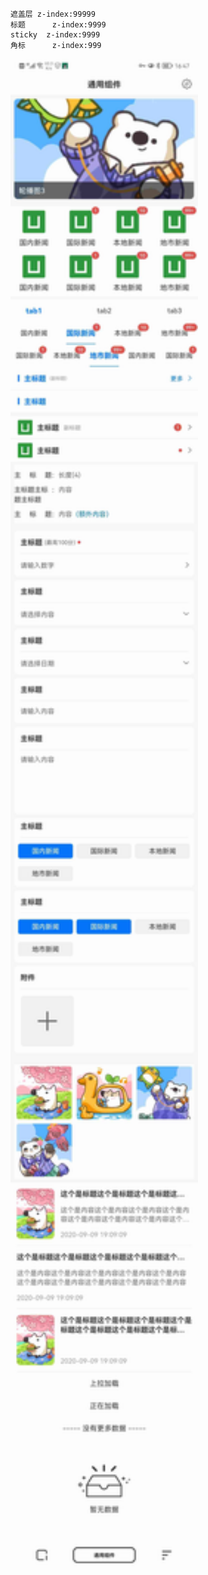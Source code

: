 ```
遮盖层	z-index:99999
标题		z-index:9999
sticky	z-index:9999
角标		z-index:999
```

<img src="https://raw.githubusercontent.com/zizikoth/Uniapp-Widget/master/preview/preview.jpg" width="300px" />
